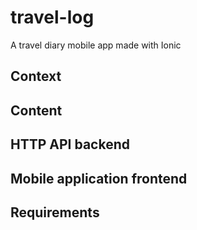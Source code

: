 # travel-log
A travel diary mobile app made with Ionic

## Context
## Content
## HTTP API backend
## Mobile application frontend
## Requirements

